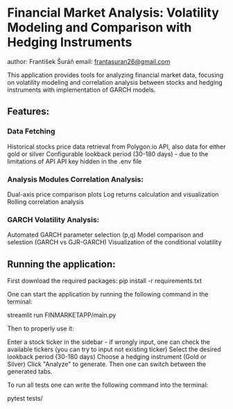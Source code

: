# Financial Market Analysis: Volatility Modeling and Comparison with Hedging Instruments
author: František Šuráň
email: frantasuran26@gmail.com

This application provides tools for analyzing financial market data, focusing on volatility modeling and correlation analysis between stocks and hedging instruments with implementation of GARCH models.

## Features:

### Data Fetching
Historical stocks price data retrieval from Polygon.io API, also data for either gold or silver Configurable lookback period (30-180 days) - due to the limitations of API API key hidden in the .env file

### Analysis Modules Correlation Analysis: 
Dual-axis price comparison plots Log returns calculation and visualization Rolling correlation analysis

### GARCH Volatility Analysis: 
Automated GARCH parameter selection (p,q) Model comparison and selestion (GARCH vs GJR-GARCH) Visualization of the conditional volatility

## Running the application:
First download the required packages:
pip install -r requirements.txt

One can start the application by running the following command in the terminal:

streamlit run FINMARKETAPP/main.py

Then to properly use it:

Enter a stock ticker in the sidebar - if wrongly input, one can check the available tickers (you can try to input not existing ticker) Select the desired lookback period (30-180 days) Choose a hedging instrument (Gold or Silver) Click "Analyze" to generate. Then one can switch between the generated tabs.

To run all tests one can write the following command into the terminal:

pytest tests/
